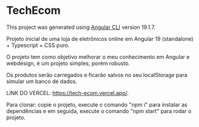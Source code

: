 # TechEcom

This project was generated using [Angular CLI](https://github.com/angular/angular-cli) version 19.1.7.

Projeto inicial de uma loja de eletrônicos online em Angular 19 (standalone) + Typescript + CSS puro.

O projeto tem como objetivo melhorar o meu conhecimento em Angular e webdesign, é um projeto simples, porém robusto.

Os produtos serão carregados e ficarão salvos no seu localStorage para simular um banco de dados.

LINK DO VERCEL: https://tech-ecom.vercel.app/.

Para clonar: copie o projeto, execute o comando "npm i" para instalar as dependências e em seguida, execute o comando "npm start" para rodar o projeto.
